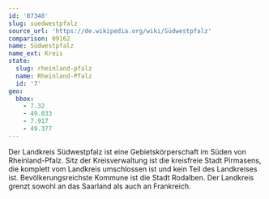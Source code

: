```yaml
---
id: '07340'
slug: suedwestpfalz
source_url: 'https://de.wikipedia.org/wiki/Südwestpfalz'
comparison: 09162
name: Südwestpfalz
name_ext: Kreis
state:
  slug: rheinland-pfalz
  name: Rheinland-Pfalz
  id: '7'
geo:
  bbox:
    - 7.32
    - 49.033
    - 7.917
    - 49.377
---
```


Der Landkreis Südwestpfalz ist eine Gebietskörperschaft im Süden von Rheinland-Pfalz. Sitz der Kreisverwaltung ist die kreisfreie Stadt Pirmasens, die komplett vom Landkreis umschlossen ist und kein Teil des Landkreises ist. Bevölkerungsreichste Kommune ist die Stadt Rodalben. Der Landkreis grenzt sowohl an das Saarland als auch an Frankreich.
